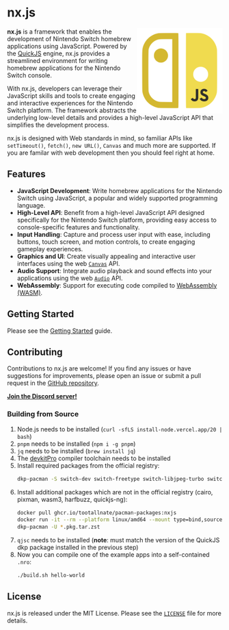 # nx.js

<img align="right" width="200" height="200" src="./assets/logo.png">

**nx.js** is a framework that enables the development of Nintendo Switch
homebrew applications using JavaScript. Powered by the [QuickJS][QuickJS]
engine, nx.js provides a streamlined environment for writing homebrew
applications for the Nintendo Switch console.

With nx.js, developers can leverage their JavaScript skills and tools to create
engaging and interactive experiences for the Nintendo Switch platform. The
framework abstracts the underlying low-level details and provides a high-level
JavaScript API that simplifies the development process.

nx.js is designed with Web standards in mind, so familiar APIs like
`setTimeout()`, `fetch()`, `new URL()`, `Canvas` and much more are supported. If
you are familar with web development then you should feel right at home.

## Features

- **JavaScript Development**: Write homebrew applications for the Nintendo
  Switch using JavaScript, a popular and widely supported programming language.
- **High-Level API**: Benefit from a high-level JavaScript API designed
  specifically for the Nintendo Switch platform, providing easy access to
  console-specific features and functionality.
- **Input Handling**: Capture and process user input with ease, including
  buttons, touch screen, and motion controls, to create engaging gameplay
  experiences.
- **Graphics and UI**: Create visually appealing and interactive user interfaces
  using the web
  [`Canvas`](https://developer.mozilla.org/docs/Web/API/Canvas_API) API.
- **Audio Support**: Integrate audio playback and sound effects into your
  applications using the web
  [`Audio`](https://developer.mozilla.org/docs/Web/API/HTMLAudioElement/Audio)
  API.
- **WebAssembly**: Support for executing code compiled to
  [WebAssembly (WASM)](https://developer.mozilla.org/docs/WebAssembly).

## Getting Started

Please see the [Getting Started](https://nxjs.n8.io/runtime) guide.

## Contributing

Contributions to nx.js are welcome! If you find any issues or have suggestions
for improvements, please open an issue or submit a pull request in the
[GitHub repository](https://github.com/TooTallNate/nx.js).

[**Join the Discord server!**](https://discord.gg/MMmn73nsGz)

### Building from Source

1. Node.js needs to be installed
   (`curl -sfLS install-node.vercel.app/20 | bash`)
1. `pnpm` needs to be installed (`npm i -g pnpm`)
1. `jq` needs to be installed (`brew install jq`)
1. The [devkitPro](https://devkitpro.org/) compiler toolchain needs to be
   installed
1. Install required packages from the official registry:
   ```bash
   dkp-pacman -S switch-dev switch-freetype switch-libjpeg-turbo switch-libpng switch-libwebp switch-libzstd switch-mbedtls
   ```
1. Install additional packages which are not in the official registry (cairo,
   pixman, wasm3, harfbuzz, quickjs-ng):
   ```bash
   docker pull ghcr.io/tootallnate/pacman-packages:nxjs
   docker run -it --rm --platform linux/amd64 --mount type=bind,source="$(pwd)",target=/host ghcr.io/tootallnate/pacman-packages:nxjs sh -c 'cp packages/*/*.pkg.tar.zst /host'
   dkp-pacman -U *.pkg.tar.zst
   ```
1. `qjsc` needs to be installed (**note**: must match the version of the QuickJS
   dkp package installed in the previous step)
1. Now you can compile one of the example apps into a self-contained `.nro`:
   ```bash
   ./build.sh hello-world
   ```

## License

nx.js is released under the MIT License. Please see the [`LICENSE`](./LICENSE)
file for more details.

[QuickJS]: https://bellard.org/quickjs/
